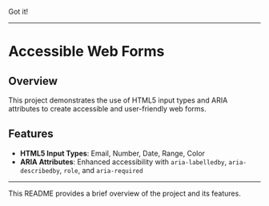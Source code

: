 Got it!

---

# Accessible Web Forms

## Overview

This project demonstrates the use of HTML5 input types and ARIA attributes to create accessible and user-friendly web forms.

## Features

- **HTML5 Input Types**: Email, Number, Date, Range, Color
- **ARIA Attributes**: Enhanced accessibility with `aria-labelledby`, `aria-describedby`, `role`, and `aria-required`

---

This README provides a brief overview of the project and its features.